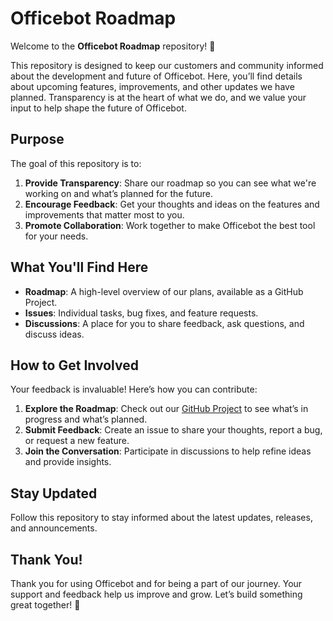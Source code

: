 # Officebot Roadmap  

Welcome to the **Officebot Roadmap** repository! 🎉  

This repository is designed to keep our customers and community informed about the development and future of Officebot. Here, you’ll find details about upcoming features, improvements, and other updates we have planned. Transparency is at the heart of what we do, and we value your input to help shape the future of Officebot.  

## Purpose  

The goal of this repository is to:  
1. **Provide Transparency**: Share our roadmap so you can see what we're working on and what’s planned for the future.  
2. **Encourage Feedback**: Get your thoughts and ideas on the features and improvements that matter most to you.  
3. **Promote Collaboration**: Work together to make Officebot the best tool for your needs.  

## What You'll Find Here  

- **Roadmap**: A high-level overview of our plans, available as a GitHub Project.  
- **Issues**: Individual tasks, bug fixes, and feature requests.  
- **Discussions**: A place for you to share feedback, ask questions, and discuss ideas.  

## How to Get Involved  

Your feedback is invaluable! Here’s how you can contribute:  
1. **Explore the Roadmap**: Check out our [GitHub Project](https://github.com/orgs/appstacksolutions/projects/1/views/1?layout=board) to see what’s in progress and what’s planned.  
2. **Submit Feedback**: Create an issue to share your thoughts, report a bug, or request a new feature.  
3. **Join the Conversation**: Participate in discussions to help refine ideas and provide insights.  

## Stay Updated  

Follow this repository to stay informed about the latest updates, releases, and announcements.  

## Thank You!  

Thank you for using Officebot and for being a part of our journey. Your support and feedback help us improve and grow. Let’s build something great together! 🚀  

